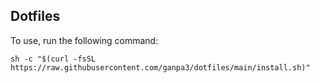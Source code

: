 ## Dotfiles

To use, run the following command:

```
sh -c "$(curl -fsSL https://raw.githubusercontent.com/ganpa3/dotfiles/main/install.sh)"
```
